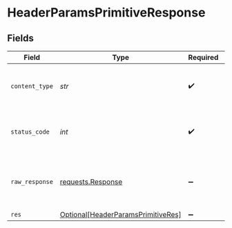 # HeaderParamsPrimitiveResponse


## Fields

| Field                                                                                     | Type                                                                                      | Required                                                                                  | Description                                                                               |
| ----------------------------------------------------------------------------------------- | ----------------------------------------------------------------------------------------- | ----------------------------------------------------------------------------------------- | ----------------------------------------------------------------------------------------- |
| `content_type`                                                                            | *str*                                                                                     | :heavy_check_mark:                                                                        | HTTP response content type for this operation                                             |
| `status_code`                                                                             | *int*                                                                                     | :heavy_check_mark:                                                                        | HTTP response status code for this operation                                              |
| `raw_response`                                                                            | [requests.Response](https://requests.readthedocs.io/en/latest/api/#requests.Response)     | :heavy_minus_sign:                                                                        | Raw HTTP response; suitable for custom response parsing                                   |
| `res`                                                                                     | [Optional[HeaderParamsPrimitiveRes]](../../models/operations/headerparamsprimitiveres.md) | :heavy_minus_sign:                                                                        | OK                                                                                        |